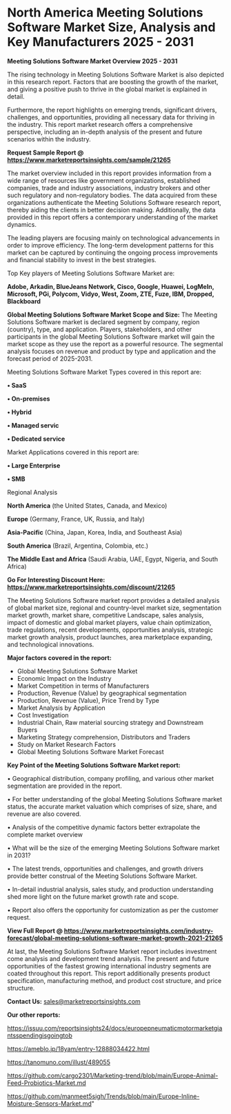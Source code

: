 # North America Meeting Solutions Software Market Size, Analysis and Key Manufacturers 2025 - 2031

<Strong> Meeting Solutions Software Market Overview 2025 - 2031</strong>

The rising technology in Meeting Solutions Software Market is also depicted in this research report. Factors that are boosting the growth of the market, and giving a positive push to thrive in the global market is explained in detail.

Furthermore, the report highlights on emerging trends, significant drivers, challenges, and opportunities, providing all necessary data for thriving in the industry. This report market research offers a comprehensive perspective, including an in-depth analysis of the present and future scenarios within the industry.

<strong>Request Sample Report @ <a href=https://www.marketreportsinsights.com/sample/21265>https://www.marketreportsinsights.com/sample/21265</a></strong>

The market overview included in this report provides information from a wide range of resources like government organizations, established companies, trade and industry associations, industry brokers and other such regulatory and non-regulatory bodies. The data acquired from these organizations authenticate the Meeting Solutions Software research report, thereby aiding the clients in better decision making. Additionally, the data provided in this report offers a contemporary understanding of the market dynamics.

The leading players are focusing mainly on technological advancements in order to improve efficiency. The long-term development patterns for this market can be captured by continuing the ongoing process improvements and financial stability to invest in the best strategies.

Top Key players of Meeting Solutions Software Market are:

<strong>Adobe, Arkadin, BlueJeans Network, Cisco, Google, Huawei, LogMeIn, Microsoft, PGi, Polycom, Vidyo, West, Zoom, ZTE, Fuze, IBM, Dropped, Blackboard</strong>

<strong><b>Global Meeting Solutions Software Market Scope and Size:</b></strong>
The Meeting Solutions Software market is declared segment by company, region (country), type, and application. Players, stakeholders, and other participants in the global Meeting Solutions Software market will gain the market scope as they use the report as a powerful resource. The segmental analysis focuses on revenue and product by type and application and the forecast period of 2025-2031.

Meeting Solutions Software Market Types covered in this report are:

<strong>• SaaS

• On-premises

• Hybrid

• Managed servic

• Dedicated service</strong>

Market Applications covered in this report are:

<strong>• Large Enterprise

• SMB</strong> 

Regional Analysis

<strong>North America</strong> (the United States, Canada, and Mexico)

<strong>Europe</strong> (Germany, France, UK, Russia, and Italy)

<strong>Asia-Pacific</strong> (China, Japan, Korea, India, and Southeast Asia)

<strong>South America</strong> (Brazil, Argentina, Colombia, etc.)

<strong>The Middle East and Africa</strong> (Saudi Arabia, UAE, Egypt, Nigeria, and South Africa)

<strong>Go For Interesting Discount Here: <a href=https://www.marketreportsinsights.com/discount/21265>https://www.marketreportsinsights.com/discount/21265</a></strong>

The Meeting Solutions Software market report provides a detailed analysis of global market size, regional and country-level market size, segmentation market growth, market share, competitive Landscape, sales analysis, impact of domestic and global market players, value chain optimization, trade regulations, recent developments, opportunities analysis, strategic market growth analysis, product launches, area marketplace expanding, and technological innovations.

<strong><b>Major factors covered in the report:</b></strong>
<ul>
  <li>Global Meeting Solutions Software Market </li>
  <li>Economic Impact on the Industry</li>
  <li>Market Competition in terms of Manufacturers</li>
  <li>Production, Revenue (Value) by geographical segmentation</li>
  <li>Production, Revenue (Value), Price Trend by Type</li>
  <li>Market Analysis by Application</li>
  <li>Cost Investigation</li>
  <li>Industrial Chain, Raw material sourcing strategy and Downstream Buyers</li>
  <li>Marketing Strategy comprehension, Distributors and Traders</li>
  <li>Study on Market Research Factors</li>
  <li>Global Meeting Solutions Software Market Forecast</li>
</ul>

<strong><b>Key Point of the Meeting Solutions Software Market report:</b></strong>

• Geographical distribution, company profiling, and various other market segmentation are provided in the report.

• For better understanding of the global Meeting Solutions Software market status, the accurate market valuation which comprises of size, share, and revenue are also covered.

• Analysis of the competitive dynamic factors better extrapolate the complete market overview

• What will be the size of the emerging Meeting Solutions Software market in 2031?

• The latest trends, opportunities and challenges, and growth drivers provide better construal of the Meeting Solutions Software Market.

• In-detail industrial analysis, sales study, and production understanding shed more light on the future market growth rate and scope.

• Report also offers the opportunity for customization as per the customer request.

<strong><b>View Full Report @ <a href=https://www.marketreportsinsights.com/industry-forecast/global-meeting-solutions-software-market-growth-2021-21265>https://www.marketreportsinsights.com/industry-forecast/global-meeting-solutions-software-market-growth-2021-21265</a></b></strong>


At last, the Meeting Solutions Software Market report includes investment come analysis and development trend analysis. The present and future opportunities of the fastest growing international industry segments are coated throughout this report. This report additionally presents product specification, manufacturing method, and product cost structure, and price structure.

<strong>Contact Us:</strong>
sales@marketreportsinsights.com

<strong>Our other reports:</strong>

<a href=https://issuu.com/reportsinsights24/docs/europepneumaticmotormarketgiantsspendingisgoingtob>https://issuu.com/reportsinsights24/docs/europepneumaticmotormarketgiantsspendingisgoingtob</a>

<a href=https://ameblo.jp/18yam/entry-12888034422.html>https://ameblo.jp/18yam/entry-12888034422.html</a>

<a href=https://tanomuno.com/illust/489055>https://tanomuno.com/illust/489055</a>

<a href=https://github.com/cargo2301/Marketing-trend/blob/main/Europe-Animal-Feed-Probiotics-Market.md>https://github.com/cargo2301/Marketing-trend/blob/main/Europe-Animal-Feed-Probiotics-Market.md</a>

<a href=https://github.com/manmeet5sigh/Trends/blob/main/Europe-Inline-Moisture-Sensors-Market.md>https://github.com/manmeet5sigh/Trends/blob/main/Europe-Inline-Moisture-Sensors-Market.md</a>"
